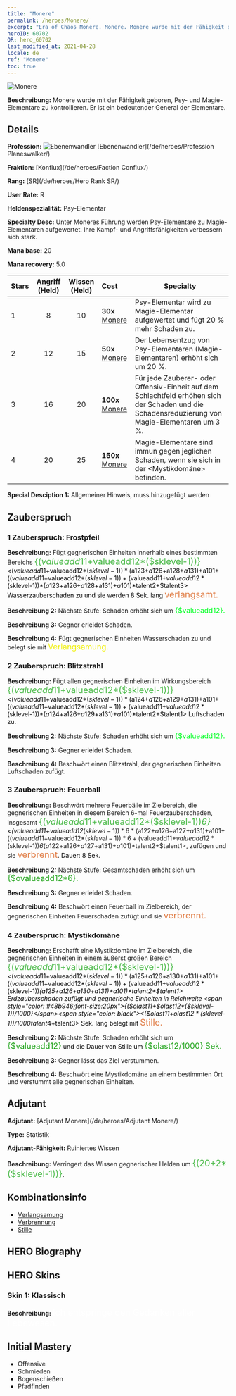```yaml
---
title: "Monere"
permalink: /heroes/Monere/
excerpt: "Era of Chaos Monere. Monere. Monere wurde mit der Fähigkeit geboren, Psy- und Magie-Elementare zu kontrollieren. Er ist ein bedeutender General der Elementare."
heroID: 60702
QR: hero_60702
last_modified_at: 2021-04-28
locale: de
ref: "Monere"
toc: true
---
```

  ![Monere](/images/h/h_Monere.jpg)

 **Beschreibung:** Monere wurde mit der Fähigkeit geboren, Psy- und Magie-Elementare zu kontrollieren. Er ist ein bedeutender General der Elementare.
## Details
 **Profession:** ![Ebenenwandler](/images/h/h_prof_13.png)  [Ebenenwandler](/de/heroes/Profession Planeswalker/)

 **Fraktion:** [Konflux](/de/heroes/Faction Conflux/)

 **Rang:** [SR](/de/heroes/Hero Rank SR/)

 **User Rate:** R

 **Heldenspezialität:** Psy-Elementar

 **Specialty Desc:** Unter Moneres Führung werden Psy-Elementare zu Magie-Elementaren aufgewertet. Ihre Kampf- und Angriffsfähigkeiten verbessern sich stark.

 **Mana base:** 20

 **Mana recovery:** 5.0


  | Stars | Angriff (Held) | Wissen (Held) | Cost |     Specialty     |
  |---------|:---------------:|:---------------:|:--|--------------------|
  |    1    | 8 | 10 | **30x** [Monere](/ItemsDE/her_379/) | Psy-Elementar wird zu Magie-Elementar aufgewertet und <Energie-Explosion> fügt 20 % mehr Schaden zu. |
  |    2    | 12 | 15 | **50x** [Monere](/ItemsDE/her_379/) | Der Lebensentzug von Psy-Elementaren (Magie-Elementaren) erhöht sich um 20 %. |
  |    3    | 16 | 20 | **100x** [Monere](/ItemsDE/her_379/) | Für jede Zauberer- oder Offensiv-Einheit auf dem Schlachtfeld erhöhen sich der Schaden und die Schadensreduzierung von Magie-Elementaren um 3 %. |
  |    4    | 20 | 25 | **150x** [Monere](/ItemsDE/her_379/) | Magie-Elementare sind immun gegen jeglichen Schaden, wenn sie sich in der <Mystikdomäne> befinden. |

 **Special Desciption 1:** Allgemeiner Hinweis, muss hinzugefügt werden

## Zauberspruch
### 1 Zauberspruch: Frostpfeil
 **Beschreibung:** Fügt gegnerischen Einheiten innerhalb eines bestimmten Bereichs <span style="color: #48b946;font-size:20px">{($valueadd11+$valueadd12*($sklevel-1))}</span><span style="color: black"><($valueadd11+$valueadd12*($sklevel-1))*($a123+$a126+$a128+$a131)+$a101+(($valueadd11+$valueadd12*($sklevel-1))+($valueadd11+$valueadd12*($sklevel-1))*($a123+$a126+$a128+$a131)+$a101)*$talent2+$talent3> Wasserzauberschaden zu und sie werden 8 Sek. lang <span style="color: #e07c44;font-size:20px">verlangsamt.</span><span style="color: black">

 **Beschreibung 2:** Nächste Stufe: Schaden erhöht sich um <span style="color: #00ff22;font-size:16px">{$valueadd12}.</span><span style="color: black">

 **Beschreibung 3:** Gegner erleidet Schaden.

 **Beschreibung 4:** Fügt gegnerischen Einheiten Wasserschaden zu und belegt sie mit <span style="color: #f0f000;font-size:18px">Verlangsamung.</span><span style="color: black">

### 2 Zauberspruch: Blitzstrahl
 **Beschreibung:** Fügt allen gegnerischen Einheiten im Wirkungsbereich <span style="color: #48b946;font-size:20px">{($valueadd11+$valueadd12*($sklevel-1))}</span><span style="color: black"><($valueadd11+$valueadd12*($sklevel-1))*($a124+$a126+$a129+$a131)+$a101+(($valueadd11+$valueadd12*($sklevel-1))+($valueadd11+$valueadd12*($sklevel-1))*($a124+$a126+$a129+$a131)+$a101)*$talent2+$talent1> Luftschaden zu.

 **Beschreibung 2:** Nächste Stufe: Schaden erhöht sich um <span style="color: #00ff22;font-size:16px">{$valueadd12}.</span><span style="color: black">

 **Beschreibung 3:** Gegner erleidet Schaden.

 **Beschreibung 4:** Beschwört einen Blitzstrahl, der gegnerischen Einheiten Luftschaden zufügt.

### 3 Zauberspruch: Feuerball
 **Beschreibung:** Beschwört mehrere Feuerbälle im Zielbereich, die gegnerischen Einheiten in diesem Bereich 6-mal Feuerzauberschaden, insgesamt <span style="color: #48b946;font-size:20px">{($valueadd11+$valueadd12*($sklevel-1))*6}</span><span style="color: black"><($valueadd11+$valueadd12*($sklevel-1))*6*($a122+$a126+$a127+$a131)+$a101+(($valueadd11+$valueadd12*($sklevel-1))*6+($valueadd11+$valueadd12*($sklevel-1))*6*($a122+$a126+$a127+$a131)+$a101)*$talent2+$talent1>, zufügen und sie <span style="color: #e07c44;font-size:20px">verbrennt</span><span style="color: black">. Dauer: 8 Sek.

 **Beschreibung 2:** Nächste Stufe: Gesamtschaden erhöht sich um <span style="color: #1ca216;font-size:18px">{$ovalueadd12*6}.</span><span style="color: black">

 **Beschreibung 3:** Gegner erleidet Schaden.

 **Beschreibung 4:** Beschwört einen Feuerball im Zielbereich, der gegnerischen Einheiten Feuerschaden zufügt und sie <span style="color: #e07c44;font-size:20px">verbrennt.</span><span style="color: black">

### 4 Zauberspruch: Mystikdomäne
 **Beschreibung:** Erschafft eine Mystikdomäne im Zielbereich, die gegnerischen Einheiten in einem äußerst großen Bereich <span style="color: #48b946;font-size:20px">{($valueadd11+$valueadd12*($sklevel-1))}</span><span style="color: black"><($valueadd11+$valueadd12*($sklevel-1))*($a125+$a126+$a130+$a131)+$a101+(($valueadd11+$valueadd12*($sklevel-1))+($valueadd11+$valueadd12*($sklevel-1))*($a125+$a126+$a130+$a131)+$a101)*$talent2+$talent1> Erdzauberschaden zufügt und gegnerische Einheiten in Reichweite <span style="color: #48b946;font-size:20px">{($olast11+$olast12*($sklevel-1))/1000}</span><span style="color: black"><($olast11+$olast12*($sklevel-1))/1000*$talent4+$talent3> Sek. lang belegt mit <span style="color: #e07c44;font-size:20px">Stille.</span><span style="color: black">

 **Beschreibung 2:** Nächste Stufe: Schaden erhöht sich um <span style="color: #1ca216;font-size:18px">{$valueadd12}</span><span style="color: black"> und die Dauer von Stille um <span style="color: #1ca216;font-size:18px">{$olast12/1000} Sek.</span><span style="color: black">

 **Beschreibung 3:** Gegner lässt das Ziel verstummen.

 **Beschreibung 4:** Beschwört eine Mystikdomäne an einem bestimmten Ort und verstummt alle gegnerischen Einheiten.


## Adjutant

 **Adjutant:**  [Adjutant Monere](/de/heroes/Adjutant Monere/) 

 **Type:**  Statistik 

 **Adjutant-Fähigkeit:**  Ruiniertes Wissen 

 **Beschreibung:** Verringert das Wissen gegnerischer Helden um <span style="color: #48b946;font-size:20px">{(20+2*($sklevel-1))}</span><span style="color: black">.

## Kombinationsinfo

* [Verlangsamung](/de/combination/Verlangsamung/) 
* [Verbrennung](/de/combination/Verbrennung/) 
* [Stille](/de/combination/Stille/) 

## HERO Biography

## HERO Skins
### Skin 1: **Klassisch**

 **Beschreibung:** <span style="color: #ffffff;font-size:20px"> Ich entspringe den Gedanken aller Lebewesen.</span>



## Initial Mastery
   - Offensive
   - Schmieden
   - Bogenschießen
   - Pfadfinden
